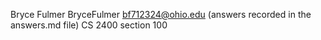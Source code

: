 Bryce Fulmer
BryceFulmer
bf712324@ohio.edu
(answers recorded in the answers.md file)
CS 2400
section 100
